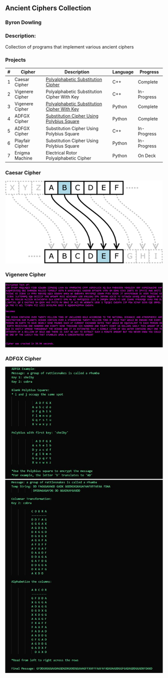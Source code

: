 ## Ancient Ciphers Collection
### Byron Dowling
### Description:
Collection of programs that implement various ancient ciphers

### Projects

|   #   | Cipher          | Description                                 | Language | Progress    |
| :---: | --------------- | ------------------------------------------- | -------- | ----------- |
|   1   | Caesar Cipher   | [Polyalphabetic Substitution Cipher](https://github.com/Byron-Dowling/Ancient-Ciphers/tree/main/Projects/Caesar%20Cipher)          | C++      |  Complete   |
|   2   | Vigenere Cipher | Polyalphabetic Substitution Cipher With Key | C++      | In-Progress |
|   3   | Vigenere Cipher | [Polyalphabetic Substitution Cipher With Key](https://github.com/Byron-Dowling/4143-CPL-Dowling/tree/main/Python/Vigenere%20Cracking%20Project) | Python   |  Complete   |
|   4   | ADFGX Cipher    | [Substitution Cipher Using Polybius Square](https://github.com/Byron-Dowling/Ancient-Ciphers/tree/main/Projects/ADFGX%20Cipher)   | Python   |  Complete   |
|   5   | ADFGX Cipher    | Substitution Cipher Using Polybius Square   | C++      | In-Progress |
|   6   | Playfair Cipher | Substitution Cipher Using Polybius Square   | Python   | In-Progress |
|   7   | Enigma Machine  | Electrical Rotor Polyalphabetic Cipher      | Python   |  On Deck    |



### Caesar Cipher
![CCI](https://github.com/Byron-Dowling/Ancient-Ciphers/blob/main/Projects/Caesar%20Cipher/Caesar_substition_cipher-750x393.png?raw=true)

### Vigenere Cipher
![VG1](https://github.com/Byron-Dowling/Ancient-Ciphers/blob/main/Projects/Vigenere%20Cipher/VC%20Snippet.JPG?raw=true)

### ADFGX Cipher
![AD1](https://github.com/Byron-Dowling/Ancient-Ciphers/blob/main/Projects/ADFGX%20Cipher/ADFGX%20Snippet%2010.JPG?raw=true)
![AD2](https://github.com/Byron-Dowling/Ancient-Ciphers/blob/main/Projects/ADFGX%20Cipher/ADFGX%20Snippet%2011.JPG?raw=true)
